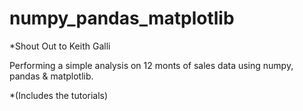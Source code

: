 # numpy_pandas_matplotlib
*Shout Out to Keith Galli 

Performing a simple analysis on 12 monts of sales data using numpy, pandas & matplotlib.

*(Includes the tutorials)
